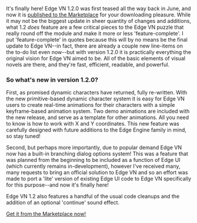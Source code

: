 <!--t Edge VN 1.2.0 Released! t-->
<!--tag 2015,archive,dev,thinkboxly,updates tag-->
<!--image /content/images/edge-vn-120-released/EdgeEngineLogo-1024x512.png image-->
  
It's finally here! Edge VN 1.2.0 was first teased all the way back in June, and now it is [published to the Marketplace](https://marketplace.yoyogames.com/assets/1591/visual-novel-edge-engine) for your downloading pleasure. While it may not be the biggest update in sheer quantity of changes and additions, what 1.2 _does_ feature are a few critical pieces to the Edge VN puzzle that really round off the module and make it more or less 'feature-complete'. I put 'feature-complete' in quotes because this will by no means be the final update to Edge VN--in fact, there are already a couple new line-items on the to-do list even now--but with version 1.2.0 it is practically everything the original vision for Edge VN aimed to be. All of the basic elements of visual novels are there, and they're fast, efficient, readable, and powerful.  
  

### So what's new in version 1.2.0?

  
First, as promised dynamic characters have returned, fully re-written. With the new primitive-based dynamic character system it is easy for Edge VN users to create real-time animations for their characters with a simple keyframe-based animation system. Two demo animations are included with the new release, and serve as a template for other animations. All you need to know is how to work with X and Y coordinates. This new feature was carefully designed with future additions to the Edge Engine family in mind, so stay tuned!  
  
Second, but perhaps more importantly, due to popular demand Edge VN now has a built-in branching dialog options system! This was a feature that was planned from the beginning to be included as a function of Edge UI (which currently remains in-development), however I've received many, many requests to bring an official solution to Edge VN and so an effort was made to port a 'lite' version of existing Edge UI code to Edge VN specifically for this purpose--and now it's finally here!  
  
Edge VN 1.2 also features a handful of the usual code cleanups and the addition of an optional 'continue' sound effect.  
  
[Get it from the Marketplace now!](https://marketplace.yoyogames.com/assets/1591/visual-novel-edge-engine)
